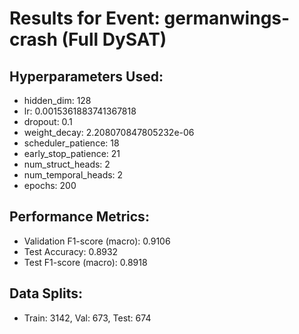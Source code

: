 # Results for Event: germanwings-crash (Full DySAT)

## Hyperparameters Used:
- hidden_dim: 128
- lr: 0.0015361883741367818
- dropout: 0.1
- weight_decay: 2.208070847805232e-06
- scheduler_patience: 18
- early_stop_patience: 21
- num_struct_heads: 2
- num_temporal_heads: 2
- epochs: 200

## Performance Metrics:
- Validation F1-score (macro): 0.9106
- Test Accuracy: 0.8932
- Test F1-score (macro): 0.8918

## Data Splits:
- Train: 3142, Val: 673, Test: 674
